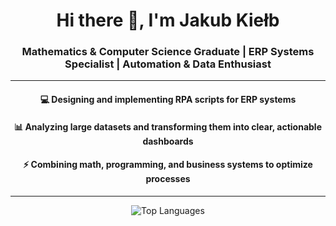 <h1 align="center">Hi there 👋, I'm Jakub Kiełb</h1>
<h3 align="center">Mathematics & Computer Science Graduate | ERP Systems Specialist | Automation & Data Enthusiast</h3>

---

<h4 align="center">💻 Designing and implementing RPA scripts for ERP systems</h4>
<h4 align="center">📊 Analyzing large datasets and transforming them into clear, actionable dashboards</h4>
<h4 align="center">⚡ Combining math, programming, and business systems to optimize processes</h4>

---

<p align="center">
  <img src="https://github-readme-stats.vercel.app/api/top-langs/?username=Thizz00&langs_count=8&theme=radical&layout=compact" alt="Top Languages" />
</p>
